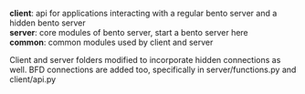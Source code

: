 **client**: api for applications interacting with a regular bento server and a hidden bento server    
**server**: core modules of bento server, start a bento server here    
**common**: common modules used by client and server   

Client and server folders modified to incorporate hidden connections as well. BFD connections are added too, specifically in server/functions.py and client/api.py
